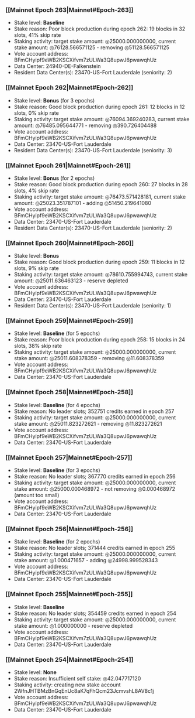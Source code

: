 ### [[Mainnet Epoch 263|Mainnet#Epoch-263]]
* Stake level: **Baseline**
* Stake reason: Poor block production during epoch 262: 19 blocks in 32 slots, 41% skip rate
* Staking activity: target stake amount: ◎25000.000000000, current stake amount: ◎76128.566571125 - removing ◎51128.566571125
* Vote account address: BFmCHyipf9eWB2KSCXifvm7zULWa3Q8upwJ6pwawqhUz
* Data Center: 24940-DE-Falkenstein
* Resident Data Center(s): 23470-US-Fort Lauderdale (seniority: 2)
### [[Mainnet Epoch 262|Mainnet#Epoch-262]]
* Stake level: **Bonus** (for 3 epochs)
* Stake reason: Good block production during epoch 261: 12 blocks in 12 slots, 0% skip rate
* Staking activity: target stake amount: ◎76094.369240283, current stake amount: ◎76485.095644771 - removing ◎390.726404488
* Vote account address: BFmCHyipf9eWB2KSCXifvm7zULWa3Q8upwJ6pwawqhUz
* Data Center: 23470-US-Fort Lauderdale
* Resident Data Center(s): 23470-US-Fort Lauderdale (seniority: 3)
### [[Mainnet Epoch 261|Mainnet#Epoch-261]]
* Stake level: **Bonus** (for 2 epochs)
* Stake reason: Good block production during epoch 260: 27 blocks in 28 slots, 4% skip rate
* Staking activity: target stake amount: ◎76473.571428181, current stake amount: ◎25023.351787101 - adding ◎51450.219641080
* Vote account address: BFmCHyipf9eWB2KSCXifvm7zULWa3Q8upwJ6pwawqhUz
* Data Center: 23470-US-Fort Lauderdale
* Resident Data Center(s): 23470-US-Fort Lauderdale (seniority: 2)
### [[Mainnet Epoch 260|Mainnet#Epoch-260]]
* Stake level: **Bonus**
* Stake reason: Good block production during epoch 259: 11 blocks in 12 slots, 9% skip rate
* Staking activity: target stake amount: ◎78610.755994743, current stake amount: ◎25011.636463123 - reserve depleted
* Vote account address: BFmCHyipf9eWB2KSCXifvm7zULWa3Q8upwJ6pwawqhUz
* Data Center: 23470-US-Fort Lauderdale
* Resident Data Center(s): 23470-US-Fort Lauderdale (seniority: 1)
### [[Mainnet Epoch 259|Mainnet#Epoch-259]]
* Stake level: **Baseline** (for 5 epochs)
* Stake reason: Poor block production during epoch 258: 15 blocks in 24 slots, 38% skip rate
* Staking activity: target stake amount: ◎25000.000000000, current stake amount: ◎25011.608378359 - removing ◎11.608378359
* Vote account address: BFmCHyipf9eWB2KSCXifvm7zULWa3Q8upwJ6pwawqhUz
* Data Center: 23470-US-Fort Lauderdale
### [[Mainnet Epoch 258|Mainnet#Epoch-258]]
* Stake level: **Baseline** (for 4 epochs)
* Stake reason: No leader slots; 352751 credits earned in epoch 257
* Staking activity: target stake amount: ◎25000.000000000, current stake amount: ◎25011.823272621 - removing ◎11.823272621
* Vote account address: BFmCHyipf9eWB2KSCXifvm7zULWa3Q8upwJ6pwawqhUz
* Data Center: 23470-US-Fort Lauderdale
### [[Mainnet Epoch 257|Mainnet#Epoch-257]]
* Stake level: **Baseline** (for 3 epochs)
* Stake reason: No leader slots; 367770 credits earned in epoch 256
* Staking activity: target stake amount: ◎25000.000000000, current stake amount: ◎25000.000468972 - not removing ◎0.000468972 (amount too small)
* Vote account address: BFmCHyipf9eWB2KSCXifvm7zULWa3Q8upwJ6pwawqhUz
* Data Center: 23470-US-Fort Lauderdale
### [[Mainnet Epoch 256|Mainnet#Epoch-256]]
* Stake level: **Baseline** (for 2 epochs)
* Stake reason: No leader slots; 371444 credits earned in epoch 255
* Staking activity: target stake amount: ◎25000.000000000, current stake amount: ◎1.000471657 - adding ◎24998.999528343
* Vote account address: BFmCHyipf9eWB2KSCXifvm7zULWa3Q8upwJ6pwawqhUz
* Data Center: 23470-US-Fort Lauderdale
### [[Mainnet Epoch 255|Mainnet#Epoch-255]]
* Stake level: **Baseline**
* Stake reason: No leader slots; 354459 credits earned in epoch 254
* Staking activity: target stake amount: ◎25000.000000000, current stake amount: ◎1.000000000 - reserve depleted
* Vote account address: BFmCHyipf9eWB2KSCXifvm7zULWa3Q8upwJ6pwawqhUz
* Data Center: 23470-US-Fort Lauderdale
### [[Mainnet Epoch 254|Mainnet#Epoch-254]]
* Stake level: **None**
* Stake reason: Insufficient self stake: ◎42.047717120
* Staking activity: creating new stake account 2WfnJHTBMzBnGqEnUc8aK7qFhQcm23JcmvshL8AV8c1j
* Vote account address: BFmCHyipf9eWB2KSCXifvm7zULWa3Q8upwJ6pwawqhUz
* Data Center: 23470-US-Fort Lauderdale